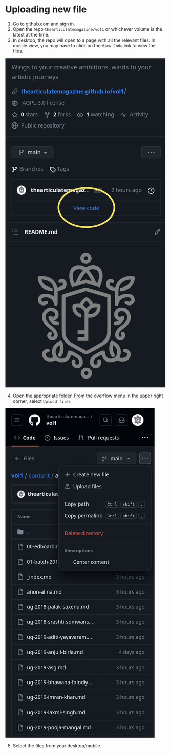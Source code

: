 # Uploading new file

1. Go to [github.com](https://github.com/) and sign in.
2. Open the repo `thearticulatemagazine/vol1` or whichever volume is the latest at the time.
3. In desktop, the repo will open to a page with all the relevant files. In mobile view, you may have to click on the `View Code` link to view the files.



![Alt text](image-1.png)

4. Open the appropriate folder. From the overflow menu in the upper right corner, select `Upload files`


![File upload menu](image-2.png)

5. Select the files from your desktop/mobile.